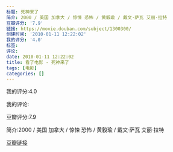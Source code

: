 ```yaml
---
标题: 死神来了
简介: 2000 / 美国 加拿大 / 惊悚 恐怖 / 黄毅瑜 / 戴文·萨瓦 艾丽·拉特
豆瓣评分: '7.9'
链接: https://movie.douban.com/subject/1300300/
创建时间: '2010-01-11 12:22:02'
我的评分: '4.0'
标签:
评论:
date: 2010-01-11 12:22:02
title: 看了电影 - 死神来了
tags: [电影]
categories: []
---
```


我的评分:4.0

我的评论:

豆瓣评分:7.9

简介:2000 / 美国 加拿大 / 惊悚 恐怖 / 黄毅瑜 / 戴文·萨瓦 艾丽·拉特

[豆瓣链接](https://movie.douban.com/subject/1300300/)

